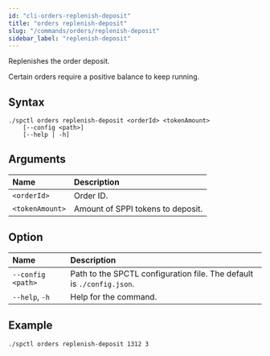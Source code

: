 ```yaml
---
id: "cli-orders-replenish-deposit"
title: "orders replenish-deposit"
slug: "/commands/orders/replenish-deposit"
sidebar_label: "replenish-deposit"
---
```


Replenishes the order deposit.

Certain <a id="order"><span className="dashed-underline">orders</span></a> require a positive balance to keep running.

## Syntax

```
./spctl orders replenish-deposit <orderId> <tokenAmount>
    [--config <path>]
    [--help | -h]
```

## Arguments

| **Name** | **Description** |
| :- | :- |
| `<orderId>` | Order ID. |
| `<tokenAmount>` | Amount of SPPI tokens to deposit. |

## Option

| **Name** | **Description** |
| :- | :- |
| `--config <path>` | Path to the SPCTL configuration file. The default is `./config.json`. |
| `--help`, `-h` | Help for the command. |

## Example

```
./spctl orders replenish-deposit 1312 3
```